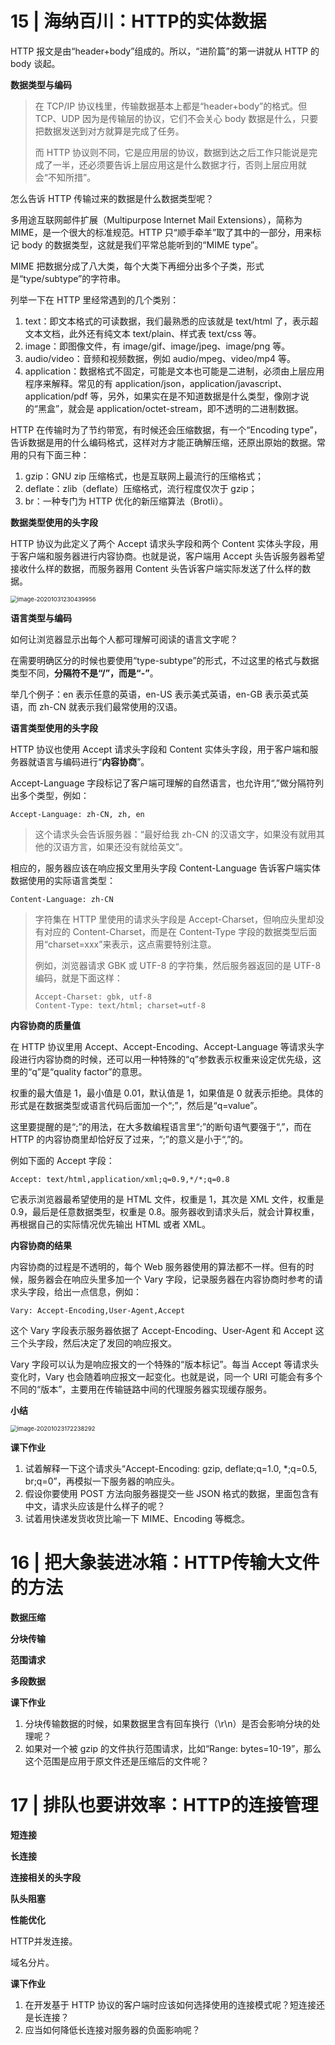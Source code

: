 # 15 | 海纳百川：HTTP的实体数据

HTTP 报文是由“header+body”组成的。所以，“进阶篇”的第一讲就从 HTTP 的 body 谈起。

**数据类型与编码**

> 在 TCP/IP 协议栈里，传输数据基本上都是“header+body”的格式。但 TCP、UDP 因为是传输层的协议，它们不会关心 body 数据是什么，只要把数据发送到对方就算是完成了任务。
>
> 而 HTTP 协议则不同，它是应用层的协议，数据到达之后工作只能说是完成了一半，还必须要告诉上层应用这是什么数据才行，否则上层应用就会“不知所措”。

怎么告诉 HTTP 传输过来的数据是什么数据类型呢？

多用途互联网邮件扩展（Multipurpose Internet Mail Extensions），简称为 MIME，是一个很大的标准规范。HTTP 只“顺手牵羊”取了其中的一部分，用来标记 body 的数据类型，这就是我们平常总能听到的“MIME type”。

MIME 把数据分成了八大类，每个大类下再细分出多个子类，形式是“type/subtype”的字符串。

列举一下在 HTTP 里经常遇到的几个类别：

1. text：即文本格式的可读数据，我们最熟悉的应该就是 text/html 了，表示超文本文档，此外还有纯文本 text/plain、样式表 text/css 等。
2. image：即图像文件，有 image/gif、image/jpeg、image/png 等。
3. audio/video：音频和视频数据，例如 audio/mpeg、video/mp4 等。
4. application：数据格式不固定，可能是文本也可能是二进制，必须由上层应用程序来解释。常见的有 application/json，application/javascript、application/pdf 等，另外，如果实在是不知道数据是什么类型，像刚才说的“黑盒”，就会是 application/octet-stream，即不透明的二进制数据。

HTTP 在传输时为了节约带宽，有时候还会压缩数据，有一个“Encoding type”，告诉数据是用的什么编码格式，这样对方才能正确解压缩，还原出原始的数据。常用的只有下面三种：

1. gzip：GNU zip 压缩格式，也是互联网上最流行的压缩格式；
2. deflate：zlib（deflate）压缩格式，流行程度仅次于 gzip；
3. br：一种专门为 HTTP 优化的新压缩算法（Brotli）。

**数据类型使用的头字段**

HTTP 协议为此定义了两个 Accept 请求头字段和两个 Content 实体头字段，用于客户端和服务器进行内容协商。也就是说，客户端用 Accept 头告诉服务器希望接收什么样的数据，而服务器用 Content 头告诉客户端实际发送了什么样的数据。

<img src="https://gitee.com/yanglu_u/ImgRepository/raw/master/images/20201031230440.png" alt="image-20201031230439956" style="zoom: 67%;" />

**语言类型与编码**

如何让浏览器显示出每个人都可理解可阅读的语言文字呢？

在需要明确区分的时候也要使用“type-subtype”的形式，不过这里的格式与数据类型不同，**分隔符不是“/”，而是“-”**。

举几个例子：en 表示任意的英语，en-US 表示美式英语，en-GB 表示英式英语，而 zh-CN 就表示我们最常使用的汉语。

**语言类型使用的头字段**

HTTP 协议也使用 Accept 请求头字段和 Content 实体头字段，用于客户端和服务器就语言与编码进行“**内容协商**”。

Accept-Language 字段标记了客户端可理解的自然语言，也允许用“,”做分隔符列出多个类型，例如：

```text
Accept-Language: zh-CN, zh, en
```

> 这个请求头会告诉服务器：“最好给我 zh-CN 的汉语文字，如果没有就用其他的汉语方言，如果还没有就给英文”。

相应的，服务器应该在响应报文里用头字段 Content-Language 告诉客户端实体数据使用的实际语言类型：

```text
Content-Language: zh-CN
```

> 字符集在 HTTP 里使用的请求头字段是 Accept-Charset，但响应头里却没有对应的 Content-Charset，而是在 Content-Type 字段的数据类型后面用“charset=xxx”来表示，这点需要特别注意。
>
> 例如，浏览器请求 GBK 或 UTF-8 的字符集，然后服务器返回的是 UTF-8 编码，就是下面这样：
>
> ```text
> Accept-Charset: gbk, utf-8
> Content-Type: text/html; charset=utf-8
> ```

**内容协商的质量值**

在 HTTP 协议里用 Accept、Accept-Encoding、Accept-Language 等请求头字段进行内容协商的时候，还可以用一种特殊的“q”参数表示权重来设定优先级，这里的“q”是“quality factor”的意思。

权重的最大值是 1，最小值是 0.01，默认值是 1，如果值是 0 就表示拒绝。具体的形式是在数据类型或语言代码后面加一个“;”，然后是“q=value”。

这里要提醒的是“;”的用法，在大多数编程语言里“;”的断句语气要强于“,”，而在 HTTP 的内容协商里却恰好反了过来，“;”的意义是小于“,”的。

例如下面的 Accept 字段：

```text
Accept: text/html,application/xml;q=0.9,*/*;q=0.8
```

它表示浏览器最希望使用的是 HTML 文件，权重是 1，其次是 XML 文件，权重是 0.9，最后是任意数据类型，权重是 0.8。服务器收到请求头后，就会计算权重，再根据自己的实际情况优先输出 HTML 或者 XML。

**内容协商的结果**

内容协商的过程是不透明的，每个 Web 服务器使用的算法都不一样。但有的时候，服务器会在响应头里多加一个 Vary 字段，记录服务器在内容协商时参考的请求头字段，给出一点信息，例如：

```text
Vary: Accept-Encoding,User-Agent,Accept
```

这个 Vary 字段表示服务器依据了 Accept-Encoding、User-Agent 和 Accept 这三个头字段，然后决定了发回的响应报文。

Vary 字段可以认为是响应报文的一个特殊的“版本标记”。每当 Accept 等请求头变化时，Vary 也会随着响应报文一起变化。也就是说，同一个 URI 可能会有多个不同的“版本”，主要用在传输链路中间的代理服务器实现缓存服务。

**小结**

<img src="https://gitee.com/yanglu_u/ImgRepository/raw/master/images/image-20201023172238292.png" alt="image-20201023172238292" style="zoom: 67%;" />

**课下作业**

1. 试着解释一下这个请求头“Accept-Encoding: gzip, deflate;q=1.0, *;q=0.5, br;q=0”，再模拟一下服务器的响应头。
2. 假设你要使用 POST 方法向服务器提交一些 JSON 格式的数据，里面包含有中文，请求头应该是什么样子的呢？
3. 试着用快递发货收货比喻一下 MIME、Encoding 等概念。

# 16 | 把大象装进冰箱：HTTP传输大文件的方法

**数据压缩**



**分块传输**



**范围请求**



**多段数据**



**课下作业**

1. 分块传输数据的时候，如果数据里含有回车换行（\r\n）是否会影响分块的处理呢？
2. 如果对一个被 gzip 的文件执行范围请求，比如“Range: bytes=10-19”，那么这个范围是应用于原文件还是压缩后的文件呢？

# 17 | 排队也要讲效率：HTTP的连接管理

**短连接**



**长连接**



**连接相关的头字段**



**队头阻塞**



**性能优化**

HTTP并发连接。

域名分片。

**课下作业**

1. 在开发基于 HTTP 协议的客户端时应该如何选择使用的连接模式呢？短连接还是长连接？
2. 应当如何降低长连接对服务器的负面影响呢？









